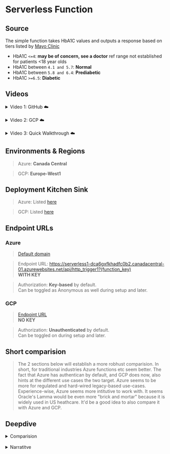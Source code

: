 # Serverless Function

## Source

The simple function takes HbA1C values and outputs a response based on tiers listed by [Mayo Clinic](https://www.mayocliniclabs.com/api/sitecore/TestCatalog/DownloadTestCatalog?testId=610441)

- HbA1C `<=4`: **may be of concern, see a doctor** ref range not established for patients <18 year olds
- HbA1C between `4.1 and 5.7`: **Normal**
- HbA1C between `5.8 and 6.4`: **Prediabetic**
- HbA1C `>=6.5`: **Diabetic**

## Videos

<details>
  <summary>Video 1: GitHub ☁️</summary>  
<br />
<div>
  <a href="https://www.loom.com/share/e7c2411119bf4715b6cf5ed6bbca3979" target="_blank" style="float: left;">
    <img style="max-width:200px;" src="https://cdn.loom.com/sessions/thumbnails/e7c2411119bf4715b6cf5ed6bbca3979-b5b70dca1be94f7a-full-play.gif" />
  </a>
  <div style="clear: both;"></div>
</div>
</details>

<br />

<details>
  <summary>Video 2: GCP ☁️</summary>  
<br />
<div>
  <a href="https://www.loom.com/share/5fd55f9054ea49c6ad6b0811a287ead4" target="_blank" style="float: left;">
    <img style="max-width:200px;" src="https://cdn.loom.com/sessions/thumbnails/5fd55f9054ea49c6ad6b0811a287ead4-8751a2db221c2fc3-full-play.gif" />
  </a>
  <div style="clear: both;"></div>
</div>
</details>

<br />

<details>
  <summary>Video 3: Quick Walkthrough ☁️</summary>  
<br />
<div>
  <a href="https://www.loom.com/share/206d87acf52f43499cb652ebf7d92d41" target="_blank" style="float: left;">
    <img style="max-width:200px;" src="https://cdn.loom.com/sessions/thumbnails/206d87acf52f43499cb652ebf7d92d41-e7b1a8b684cff848-full-play.gif" />
  </a>
  <div style="clear: both;"></div>
</div>
</details>

## Environments & Regions

> Azure: **Canada Central**

> GCP: **Europe-West1**

## Deployment Kitchen Sink

> Azure: Listed [here](https://github.com/briggsprashar/504_serverless_function/blob/main/Azure/azure.md)

> GCP: Listed [here](https://github.com/briggsprashar/504_serverless_function/blob/main/GCP/gcp.md)

## Endpoint URLs

### Azure

> [Default domain](https://serverless1-dca6gxfkhadfc0b2.canadacentral-01.azurewebsites.net/)

> Endpoint URL: https://serverless1-dca6gxfkhadfc0b2.canadacentral-01.azurewebsites.net/api/http_trigger1?(function_key) 
<br /> **WITH KEY**

> Authorization: **Key-based** by default. <br />Can be toggled as Anonymous as well during setup and later.

### GCP

> [Endpoint URL](https://serverless1-970719512702.europe-west1.run.app) <br /> **NO KEY**

> Authorization: **Unauthenticated** by default. <br />Can be toggled on during setup and later.

## Short comparision

> The 2 sections below will establish a more robhust comparision. In short, for traditional industries Azure functions etc seem better. The fact that Azure has authentican by default, and GCP does now, also hints at the different use cases the two target. Azure seems to be more for regulated and hard-wired legacy-based use-cases. Experience-wise, Azure seems more intitutive to work with. It seems Oracle's Lamma would be even more "brick and mortar" because it is widely used in US heathcare. It'd be a good idea to also compare it with Azure and GCP.

## Deepdive

<details>
<summary>Comparision</summary>

<br />

> Credit: Got most of the content in the table below from an LLM to better understand the differences bewteen Azure and GCP.

| Feature                | GCP (Cloud Functions)                  | Azure Functions                          |
|------------------------|----------------------------------------|------------------------------------------|
| **Execution Model**        | Stateless, auto-scaled (Automatically spins up instances per request, ensuring simplicity and isolation.)                | Stateless, Durable Functions (for workflow orchestration and maintaining state)   |
| **Language Support**       | Node.js, Python, Go, Java, .NET, Ruby, PHP (many popular ones here)| C#, JavaScript, Java, Python, PowerShell, TypeScript, F#, custom (Mostly support Microsoft developers)|
| **Deployment Tools**       | gcloud CLI, Console, Cloud Build  (designed for straightforward cloud-native deployments.) | Visual Studio, VS Code, Azure CLI, DevOps, GitHub Actions ( integrates tightly with Microsoft tooling.)|
| **Triggers** | HTTP, Pub/Sub, Cloud Storage (primarily event-driven via GCP services)| HTTP, Event Grid, Timer, Storage, others (tight integrations with MSFT tooling)|
| **State Management**       | Stateless only                          | Durable Functions orchestration and state|
| **Cold Start Optimization**| Simplicity prioritized, less optimized  | Premium Plans enable **pre-warming**         |
| **Integration Approach**   | Manual via code                         | **Declarative bindings**, configuration      |
| **Unique Strength** | Minimalistic, HTTP-native, rapid dev (ideal for lightweight microservices) | State orchestration & MS ecosystem (builtin) |
| **Code Editor** | Web inline editor in console & Cloud Shell Editor (VS Code based) | VS Code, Visual Studio, Azure Portal editor, browser UI|
| **Testing**  | Local unit tests possible, emulator, manual HTTP tests via UI/CLI | Local test with VS Code, Azure CLI, Azure Function Core Tools |
| **Deployment** | Thru gcloud CLI, Cloud Console, Cloud Build pipelines, GitHub Actions | Visual Studio, VS Code, Azure CLI, DevOps, GitHub Actions|
| **Autosave in Editor**  | Console editor has autosave, Cloud Shell Editor supports VS Code-like autosave | VS Code/Visual Studio has autosave, browser editor supports  |
| **Logging** | Cloud Logging (Stackdriver), log viewer in console, real-time via logging API | Azure Monitor, Application Insights, log streaming in portal  |
| **Execution Model** | Stateless, auto-scaled | Stateless; Durable Functions for state|
| **Integration Approach**   | Manual via code | Declarative bindings, configuration |
| **Unique Strength**        | Minimalistic, HTTP-native, rapid dev | State orchestration, MS ecosystem integration |

</details>

<br />

<details>
 <summary>Narratitve</summary>
<br />

> Functions in GCP and Azure are both solid options for serverless computing. GCP is not that well suited for traditonal industries like education and helthcare though.

> While **GCP** is all about simplicity and speed, its "stateless" and auto-scalability is conducive more for web/mobile apps/use-cases, especially offering support for many popular programming languages, easy deployment tools like the gcloud command line and web console. But to connect GCP functions and services to other services, the codng etc will ahve to be done separately.  

> **Azure** Functions can handle more complex tasks that need to remember progress over time with special features for managing workflows supporting a wide range of triggers working really well with Microsoft’s own tools; eg. Visual Studio. Reliability in runs seems to be better in Azure.   

> Both platforms let you test your code locally, save your work automatically, and provide strong logging to track what’s happening. I did not like GCP's testing UI; clink out of the test (backlog) window and you have to start over again!. Annoying!

> For traditional sectors like healthcare and education, Azure Functions tends to be more suitable due to its strong support for stateful workflows and deep integration with Microsoft’s ecosystem, which many organizations in these sectors already use (MSFT has been around longer "first-mover advantage" and is really visible in legacy tech driven traditional industries). 
 > **Azure Strengths** inlude: managing complex workflows and orchestrating multi-step processes. These are keys for regulated environments and applications that require reliable state management and robust tooling.

> Google Cloud Functions, while simpler and excellent for lightweight, event-driven tasks, is more focused on stateless operations and web/mobile backends. As stated above, GCP may require additional custom work to handle complex workflows or integration-heavy use cases common in healthcare and education.

> Overall, Azure Functions are a richer feature set around state management, triggers, and integration tools gives it an edge for traditional sectors needing reliable, scalable, and maintainable serverless solutions.

</details>


